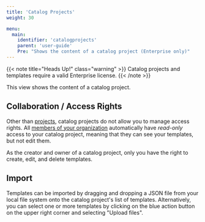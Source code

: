 ```yaml
---
title: 'Catalog Projects'
weight: 30

menu:
  main:
    identifier: 'catalogprojects'
    parent: 'user-guide'
    Pre: "Shows the content of a catalog project (Enterprise only)"
---
```


{{< note title="Heads Up!" class="warning" >}}
Catalog projects and templates require a valid Enterprise license.
{{< /note >}}

This view shows the content of a catalog project.

## Collaboration / Access Rights

Other than [projects](../projects), catalog projects do not allow you to manage access rights. All [members of your organization](../settings#managing-members-admin-only) automatically have _read-only_ access to your catalog project, meaning that they can see your templates, but not edit them.

As the creator and owner of a catalog project, only you have the right to create, edit, and delete templates.

## Import

Templates can be imported by dragging and dropping a JSON file from your local file system onto the catalog project's list of templates. Alternatively, you can select one or more templates by clicking on the blue action button on the upper right corner and selecting "Upload files".
